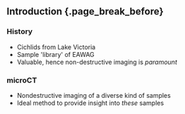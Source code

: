 ## Introduction {.page_break_before}

### History

- Cichlids from Lake Victoria
- Sample 'library' of EAWAG
- Valuable, hence non-destructive imaging is *paramount*

### microCT

- Nondestructive imaging of a diverse kind of samples
- Ideal method to provide insight into *these* samples

